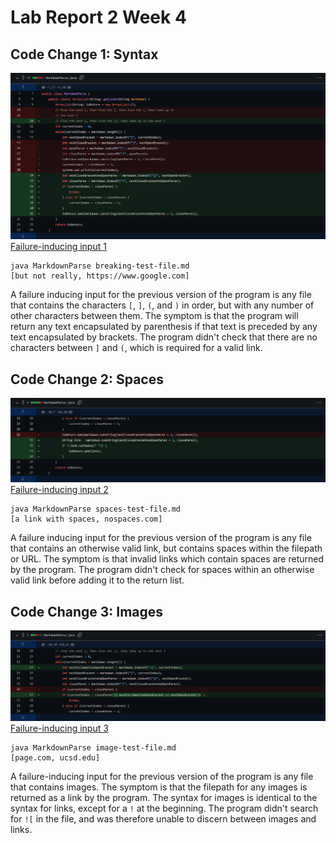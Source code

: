 # Lab Report 2 Week 4

## Code Change 1: Syntax
![code change diff from GitHub](./diff-1.png)
[Failure-inducing input 1](./breaking-test-file.html)
```
java MarkdownParse breaking-test-file.md
[but not really, https://www.google.com]
```
A failure inducing input for the previous version of the program is any file that contains the characters `[`, `]`, `(`, and `)` in order, but with any number of other characters between them. The symptom is that the program will return any text encapsulated by parenthesis if that text is preceded by any text encapsulated by brackets. The program didn't check that there are no characters between `]` and `(`, which is required for a valid link.

## Code Change 2: Spaces
![code change diff from GitHub](./diff-2.png)
[Failure-inducing input 2](./spaces-test-file.html)
```
java MarkdownParse spaces-test-file.md
[a link with spaces, nospaces.com]
```
A failure inducing input for the previous version of the program is any file that contains an otherwise valid link, but contains spaces within the filepath or URL. The symptom is that invalid links which contain spaces are returned by the program. The program didn't check for spaces within an otherwise valid link before adding it to the return list.

## Code Change 3: Images
![code change diff from GitHub](./diff-3.png)
[Failure-inducing input 3](./image-test-file.html)  
```
java MarkdownParse image-test-file.md
[page.com, ucsd.edu]
```
A failure-inducing input for the previous version of the program is any file that contains images. The symptom is that the filepath for any images is returned as a link by the program. The syntax for images is identical to the syntax for links, except for a `!` at the beginning. The program didn't search for `![` in the file, and was therefore unable to discern between images and links.